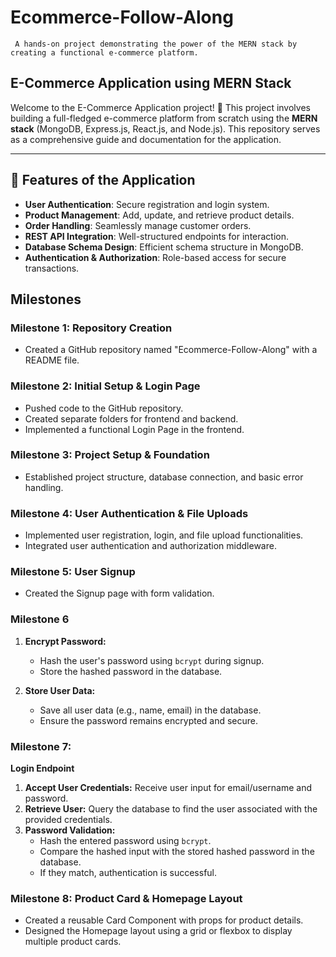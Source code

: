 # Ecommerce-Follow-Along

     A hands-on project demonstrating the power of the MERN stack by creating a functional e-commerce platform.

## E-Commerce Application using MERN Stack

Welcome to the E-Commerce Application project! 🚀 This project involves building a full-fledged e-commerce platform from scratch using the **MERN stack** (MongoDB, Express.js, React.js, and Node.js). This repository serves as a comprehensive guide and documentation for the application.

---

## 🌟 Features of the Application

- **User Authentication**: Secure registration and login system.
- **Product Management**: Add, update, and retrieve product details.
- **Order Handling**: Seamlessly manage customer orders.
- **REST API Integration**: Well-structured endpoints for interaction.
- **Database Schema Design**: Efficient schema structure in MongoDB.
- **Authentication & Authorization**: Role-based access for secure transactions.

## Milestones

### Milestone 1: Repository Creation

- Created a GitHub repository named "Ecommerce-Follow-Along" with a README file.

### Milestone 2: Initial Setup & Login Page

- Pushed code to the GitHub repository.
- Created separate folders for frontend and backend.
- Implemented a functional Login Page in the frontend.

### Milestone 3: Project Setup & Foundation

- Established project structure, database connection, and basic error handling.

### Milestone 4: User Authentication & File Uploads

- Implemented user registration, login, and file upload functionalities.
- Integrated user authentication and authorization middleware.

### Milestone 5: User Signup

- Created the Signup page with form validation.

### Milestone 6

1. **Encrypt Password:**

   - Hash the user's password using `bcrypt` during signup.
   - Store the hashed password in the database.

2. **Store User Data:**
   - Save all user data (e.g., name, email) in the database.
   - Ensure the password remains encrypted and secure.

### Milestone 7:

**Login Endpoint**

1. **Accept User Credentials:** Receive user input for email/username and password.
2. **Retrieve User:** Query the database to find the user associated with the provided credentials.
3. **Password Validation:**
   - Hash the entered password using `bcrypt`.
   - Compare the hashed input with the stored hashed password in the database.
   - If they match, authentication is successful.

### Milestone 8: Product Card & Homepage Layout

- Created a reusable Card Component with props for product details.
- Designed the Homepage layout using a grid or flexbox to display multiple product cards.